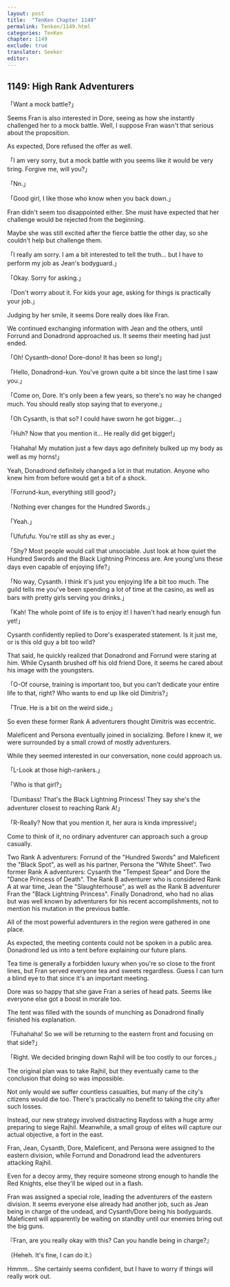 ```yaml
---
layout: post
title:  "TenKen Chapter 1149"
permalink: Tenken/1149.html
categories: TenKen
chapter: 1149
exclude: true
translator: Seeker
editor: 
---
```

<h2>1149: High Rank Adventurers</h2>

「Want a mock battle?」

Seems Fran is also interested in Dore, seeing as how she instantly challenged her to a mock battle. Well, I suppose Fran wasn't that serious about the proposition.

As expected, Dore refused the offer as well.

「I am very sorry, but a mock battle with you seems like it would be very tiring. Forgive me, will you?」

「Nn.」

「Good girl, I like those who know when you back down.」

Fran didn't seem too disappointed either. She must have expected that her challenge would be rejected from the beginning.

Maybe she was still excited after the fierce battle the other day, so she couldn't help but challenge them.

「I really am sorry. I am a bit interested to tell the truth... but I have to perform my job as Jean's bodyguard.」

「Okay. Sorry for asking.」

「Don't worry about it. For kids your age, asking for things is practically your job.」

Judging by her smile, it seems Dore really does like Fran.

We continued exchanging information with Jean and the others, until Forrund and Donadrond approached us. It seems their meeting had just ended.

「Oh! Cysanth-dono! Dore-dono! It has been so long!」

「Hello, Donadrond-kun. You've grown quite a bit since the last time I saw you.」

「Come on, Dore. It's only been a few years, so there's no way he changed much. You should really stop saying that to everyone.」

「Oh Cysanth, is that so? I could have sworn he got bigger...」

「Huh? Now that you mention it... He really did get bigger!」

「Hahaha! My mutation just a few days ago definitely bulked up my body as well as my horns!」

Yeah, Donadrond definitely changed a lot in that mutation. Anyone who knew him from before would get a bit of a shock.

「Forrund-kun, everything still good?」

「Nothing ever changes for the Hundred Swords.」

「Yeah.」

「Ufufufu. You're still as shy as ever.」

「Shy? Most people would call that unsociable. Just look at how quiet the Hundred Swords and the Black Lightning Princess are. Are young'uns these days even capable of enjoying life?」

「No way, Cysanth. I think it's just you enjoying life a bit too much. The guild tells me you've been spending a lot of time at the casino, as well as bars with pretty girls serving you drinks.」

「Kah! The whole point of life is to enjoy it! I haven't had nearly enough fun yet!」

Cysanth confidently replied to Dore's exasperated statement. Is it just me, or is this old guy a bit too wild?

That said, he quickly realized that Donadrond and Forrund were staring at him. While Cysanth brushed off his old friend Dore, it seems he cared about his image with the youngsters.

「O-Of course, training is important too, but you can't dedicate your entire life to that, right? Who wants to end up like old Dimitris?」

「True. He is a bit on the weird side.」

So even these former Rank A adventurers thought Dimitris was eccentric.

Maleficent and Persona eventually joined in socializing. Before I knew it, we were surrounded by a small crowd of mostly adventurers.

While they seemed interested in our conversation, none could approach us.

「L-Look at those high-rankers.」

「Who is that girl?」

「Dumbass! That's the Black Lightning Princess! They say she's the adventurer closest to reaching Rank A!」

「R-Really? Now that you mention it, her aura is kinda impressive!」

Come to think of it, no ordinary adventurer can approach such a group casually.

Two Rank A adventurers: Forrund of the "Hundred Swords" and Maleficent the "Black Spot", as well as his partner, Persona the "White Sheet". Two former Rank A adventurers: Cysanth the "Tempest Spear" and Dore the "Dance Princess of Death". The Rank B adventurer who is considered Rank A at war time, Jean the "Slaughterhouse", as well as the Rank B adventurer Fran the "Black Lightning Princess". Finally Donadrond, who had no alias but was well known by adventurers for his recent accomplishments, not to mention his mutation in the previous battle.

All of the most powerful adventurers in the region were gathered in one place.

As expected, the meeting contents could not be spoken in a public area. Donadrond led us into a tent before explaining our future plans.

Tea time is generally a forbidden luxury when you're so close to the front lines, but Fran served everyone tea and sweets regardless. Guess I can turn a blind eye to that since it's an important meeting.

Dore was so happy that she gave Fran a series of head pats. Seems like everyone else got a boost in morale too.

The tent was filled with the sounds of munching as Donadrond finally finished his explanation.

「Fuhahaha! So we will be returning to the eastern front and focusing on that side?」

「Right. We decided bringing down Rajhil will be too costly to our forces.」

The original plan was to take Rajhil, but they eventually came to the conclusion that doing so was impossible.

Not only would we suffer countless casualties, but many of the city's citizens would die too. There's practically no benefit to taking the city after such losses.

Instead, our new strategy involved distracting Raydoss with a huge army preparing to siege Rajhil. Meanwhile, a small group of elites will capture our actual objective, a fort in the east.

Fran, Jean, Cysanth, Dore, Maleficent, and Persona were assigned to the eastern division, while Forrund and Donadrond lead the adventurers attacking Rajhil.

Even for a decoy army, they require someone strong enough to handle the Red Knights, else they'll be wiped out in a flash.

Fran was assigned a special role, leading the adventurers of the eastern division. It seems everyone else already had another job, such as Jean being in charge of the undead, and Cysanth/Dore being his bodyguards. Maleficent will apparently be waiting on standby until our enemies bring out the big guns.

『Fran, are you really okay with this? Can you handle being in charge?』

（Heheh. It's fine, I can do it.）

Hmmm... She certainly seems confident, but I have to worry if things will really work out.



